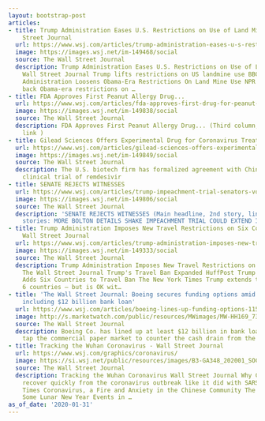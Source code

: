 ```yaml
---
layout: bootstrap-post
articles:
- title: Trump Administration Eases U.S. Restrictions on Use of Land Mines - The Wall
    Street Journal
  url: https://www.wsj.com/articles/trump-administration-eases-u-s-restrictions-on-use-of-land-mines-11580515156
  image: https://images.wsj.net/im-149468/social
  source: The Wall Street Journal
  description: Trump Administration Eases U.S. Restrictions on Use of Land Mines The
    Wall Street Journal Trump lifts restrictions on US landmine use BBC News Trump
    Administration Loosens Obama-Era Restrictions On Land Mine Use NPR Trump rolls
    back Obama-era restrictions on …
- title: FDA Approves First Peanut Allergy Drug...
  url: https://www.wsj.com/articles/fda-approves-first-drug-for-peanut-allergy-11580510666
  image: https://images.wsj.net/im-149838/social
  source: The Wall Street Journal
  description: FDA Approves First Peanut Allergy Drug... (Third column, 20th story,
    link )
- title: Gilead Sciences Offers Experimental Drug for Coronavirus Treatments, Testing
  url: https://www.wsj.com/articles/gilead-sciences-offers-experimental-drug-for-coronavirus-treatments-testing-11580511519
  image: https://images.wsj.net/im-149849/social
  source: The Wall Street Journal
  description: The U.S. biotech firm has formalized agreement with China to conduct
    clinical trial of remdesivir
- title: SENATE REJECTS WITNESSES
  url: https://www.wsj.com/articles/trump-impeachment-trial-senators-vote-on-witnesses-11580508468
  image: https://images.wsj.net/im-149806/social
  source: The Wall Street Journal
  description: 'SENATE REJECTS WITNESSES (Main headline, 2nd story, link ) Related
    stories: MORE BOLTON DETAILS SHAKE IMPEACHMENT TRIAL COULD EXTEND INTO NEXT WEEK'
- title: Trump Administration Imposes New Travel Restrictions on Six Countries - The
    Wall Street Journal
  url: https://www.wsj.com/articles/trump-administration-imposes-new-travel-restrictions-on-six-countries-11580500874
  image: https://images.wsj.net/im-149333/social
  source: The Wall Street Journal
  description: Trump Administration Imposes New Travel Restrictions on Six Countries
    The Wall Street Journal Trump's Travel Ban Expanded HuffPost Trump Administration
    Adds Six Countries to Travel Ban The New York Times Trump extends travel ban to
    6 countries — but is OK wit…
- title: 'The Wall Street Journal: Boeing secures funding options amid 737 Max crisis,
    including $12 billion bank loan'
  url: https://www.wsj.com/articles/boeing-lines-up-funding-options-11580503019
  image: http://s.marketwatch.com/public/resources/MWimages/MW-HH169_737_Gr_ZG_20190408135513.jpg
  source: The Wall Street Journal
  description: Boeing Co. has lined up at least $12 billion in bank loans and may
    tap the commercial paper market to counter the cash drain from the 737 Max crisis.
- title: Tracking the Wuhan Coronavirus - Wall Street Journal
  url: https://www.wsj.com/graphics/coronavirus/
  image: https://si.wsj.net/public/resources/images/B3-GA348_202001_SOC_20200131175637.gif
  source: The Wall Street Journal
  description: Tracking the Wuhan Coronavirus Wall Street Journal Why China can't
    recover quickly from the coronavirus outbreak like it did with SARS Los Angeles
    Times Coronavirus, a Fire and Anxiety in the Chinese Community The New York Times
    Some Lunar New Year Events in …
as_of_date: '2020-01-31'
---
```


